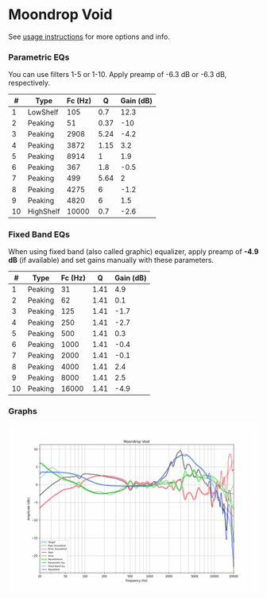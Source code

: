 # Moondrop Void
See [usage instructions](https://github.com/jaakkopasanen/AutoEq#usage) for more options and info.

### Parametric EQs
You can use filters 1-5 or 1-10. Apply preamp of -6.3 dB or -6.3 dB, respectively.

|   # | Type      |   Fc (Hz) |    Q |   Gain (dB) |
|-----|-----------|-----------|------|-------------|
|   1 | LowShelf  |       105 | 0.7  |        12.3 |
|   2 | Peaking   |        51 | 0.37 |       -10   |
|   3 | Peaking   |      2908 | 5.24 |        -4.2 |
|   4 | Peaking   |      3872 | 1.15 |         3.2 |
|   5 | Peaking   |      8914 | 1    |         1.9 |
|   6 | Peaking   |       367 | 1.8  |        -0.5 |
|   7 | Peaking   |       499 | 5.64 |         2   |
|   8 | Peaking   |      4275 | 6    |        -1.2 |
|   9 | Peaking   |      4820 | 6    |         1.5 |
|  10 | HighShelf |     10000 | 0.7  |        -2.6 |

### Fixed Band EQs
When using fixed band (also called graphic) equalizer, apply preamp of **-4.9 dB** (if available) and set gains manually with these parameters.

|   # | Type    |   Fc (Hz) |    Q |   Gain (dB) |
|-----|---------|-----------|------|-------------|
|   1 | Peaking |        31 | 1.41 |         4.9 |
|   2 | Peaking |        62 | 1.41 |         0.1 |
|   3 | Peaking |       125 | 1.41 |        -1.7 |
|   4 | Peaking |       250 | 1.41 |        -2.7 |
|   5 | Peaking |       500 | 1.41 |         0.3 |
|   6 | Peaking |      1000 | 1.41 |        -0.4 |
|   7 | Peaking |      2000 | 1.41 |        -0.1 |
|   8 | Peaking |      4000 | 1.41 |         2.4 |
|   9 | Peaking |      8000 | 1.41 |         2.5 |
|  10 | Peaking |     16000 | 1.41 |        -4.9 |

### Graphs
![](./Moondrop%20Void.png)
